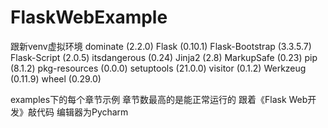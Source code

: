 # FlaskWebExample
跟新venv虚拟环境
dominate (2.2.0)
Flask (0.10.1)
Flask-Bootstrap (3.3.5.7)
Flask-Script (2.0.5)
itsdangerous (0.24)
Jinja2 (2.8)
MarkupSafe (0.23)
pip (8.1.2)
pkg-resources (0.0.0)
setuptools (21.0.0)
visitor (0.1.2)
Werkzeug (0.11.9)
wheel (0.29.0)

examples下的每个章节示例 章节数最高的是能正常运行的
跟着《Flask Web开发》敲代码
编辑器为Pycharm
